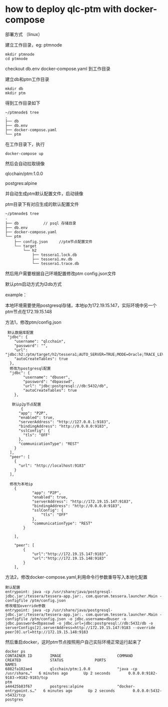 # how to deploy qlc-ptm with docker-compose

部署方式 （linux）

建立工作目录，eg: ptmnode

```
mkdir ptmnode
cd ptmnode
```

checkout db.env  docker-compose.yaml 到工作目录

建立db和ptm工作目录

```
mkdir db
mkdir ptm
```

得到工作目录如下

```
~/ptmnode$ tree 
.
├── db
├── db.env
├── docker-compose.yaml
└── ptm
```

在工作目录下，执行

```
docker-compose up
```

然后会自动拉取镜像

qlcchain/ptm:1.0.0

postgres:alpine 

并自动生成ptm默认配置文件，启动镜像

ptm目录下有对应生成的默认配置文件

```
~/ptmnode$ tree 
.
├── db           // psql 存储目录
├── db.env
├── docker-compose.yaml
└── ptm
    ├── config.json     //ptm节点配置文件
    └── target
        └── h2
            ├── tessera1.lock.db
            ├── tessera1.mv.db
            └── tessera1.trace.db
```

然后用户需要根据自己环境配置修改ptm config.json文件

默认ptm启动方式为l2db方式

example：

本地环境需要使用postgresql存储，本地ip为172.19.15.147，实际环境中另一个ptm节点在172.19.15.148

方法1，修改ptm/config.json

```
 默认数据库配置
 "jdbc": {
    "username": "qlcchain",
    "password": "",
    "url": "jdbc:h2:/ptm/target/h2/tessera1;AUTO_SERVER=TRUE;MODE=Oracle;TRACE_LEVEL_SYSTEM_OUT=0",
    "autoCreateTables": true
  },
  修改为postgresql配置
  "jdbc": {
        "username": "dbuser",
        "password": "dbpasswd",
        "url": "jdbc:postgresql://db:5432/db",
        "autoCreateTables": true
    },
    
   默认p2p节点配置
       {
      "app": "P2P",
      "enabled": true,
      "serverAddress": "http://127.0.0.1:9183",
      "bindingAddress": "http://0.0.0.0:9183",
      "sslConfig": {
        "tls": "OFF"
      },
      "communicationType": "REST"
    }
  ],
  "peer": [
    {
      "url": "http://localhost:9183"
    }
  ],
  
  修改为本地ip
	{
            "app": "P2P",
            "enabled": true,
            "serverAddress": "http://172.19.15.147:9183",
            "bindingAddress": "http://0.0.0.0:9183",
            "sslConfig": {
                "tls": "OFF"
            },
            "communicationType": "REST"
        }

    ],

    "peer": [
        {
            "url":"http://172.19.15.147:9183",
            "url":"http://172.19.15.148:9183"
        }
    ],
```

方法2，修改docker-compose.yaml,利用命令行参数重导写入本地化配置

```
默认配置
entrypoint: java -cp /usr/share/java/postgresql-jdbc.jar:/tessera/tessera-app.jar:. com.quorum.tessera.launcher.Main -configfile /ptm/config.json
修改增加override参数
entrypoint: java -cp /usr/share/java/postgresql-jdbc.jar:/tessera/tessera-app.jar:. com.quorum.tessera.launcher.Main -configfile /ptm/config.json -o jdbc.username=dbuser -o jdbc.password=dbpasswd -o jdbc.url=jdbc:postgresql://db:5432/db -o serverConfigs[2].serverAddress=http://172.19.15.147:9183 --override peer[0].url=http://172.19.15.148:9183
```

然后重启docker，这时ptm节点按照用户自己实际环境正常运行起来了

```
docker ps
CONTAINER ID        IMAGE                         COMMAND                  CREATED             STATUS              PORTS                                                                                         NAMES
6882fa102ae4        qlcchain/ptm:1.0.0            "java -cp /usr/share…"   6 minutes ago       Up 2 seconds        0.0.0.0:9182-9183->9182-9183/tcp                                                              ptm
a44425b83f67        postgres:alpine               "docker-entrypoint.s…"   6 minutes ago       Up 2 seconds        0.0.0.0:5432->5432/tcp                                                                        postgres
```

